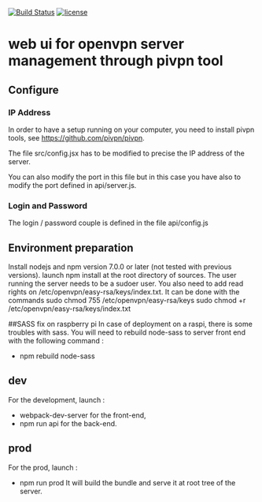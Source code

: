 [![Build Status](https://travis-ci.org/StephenKinger/webui_pivpn.svg?branch=master)](https://travis-ci.org/StephenKinger/webui_pivpn)
[![license](https://img.shields.io/github/license/mashape/apistatus.svg)]()
# web ui for openvpn server management through pivpn tool

## Configure


### IP Address
In order to have a setup running on your computer, you need to install pivpn
tools, see https://github.com/pivpn/pivpn.

The file src/config.jsx has to be modified to precise the IP address of the
server.

You can also modify the port in this file but in this case you have also to
modify the port defined in api/server.js.
### Login and Password
The login / password couple is defined in the file api/config.js

## Environment preparation
Install nodejs and npm version 7.0.0 or later (not tested with previous
  versions).
launch npm install at the root directory of sources.
The user running the server needs to be a sudoer user.
You also need to add read rights on /etc/openvpn/easy-rsa/keys/index.txt.
It can be done with the commands
 sudo chmod 755 /etc/openvpn/easy-rsa/keys
 sudo chmod +r /etc/openvpn/easy-rsa/keys/index.txt
 
##SASS fix on raspberry pi
In case of deployment on a raspi, there is some troubles with sass.
You will need to rebuild node-sass to server front end 
with the following command :
* npm rebuild node-sass

## dev
For the development, launch :
* webpack-dev-server for the front-end,
* npm run api for the back-end.

## prod
For the prod, launch :
* npm run prod
It will build the bundle and serve it at root tree of the server.
